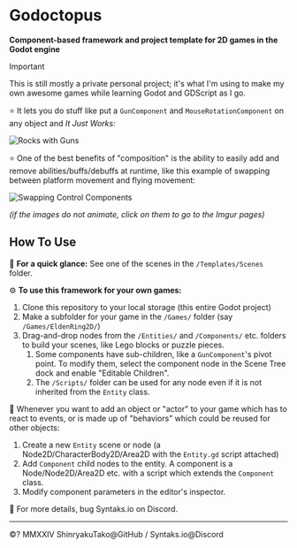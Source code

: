 # Godoctopus

**Component-based framework and project template for 2D games in the Godot engine**

> [!IMPORTANT]
> This is still mostly a private personal project; it's what I'm using to make my own awesome games while learning Godot and GDScript as I go.

⭐️ It lets you do stuff like put a `GunComponent` and `MouseRotationComponent` on any object and _It Just Works:_ 

![Rocks with Guns](https://i.imgur.com/wH84m23.gif)

⭐️ One of the best benefits of "composition" is the ability to easily add and remove abilities/buffs/debuffs at runtime, like this example of swapping between platform movement and flying movement:

![Swapping Control Components](https://i.imgur.com/IxxOXX6.gif)

_(if the images do not animate, click on them to go to the Imgur pages)_

## How To Use

🚀 **For a quick glance:** See one of the scenes in the `/Templates/Scenes` folder.

⚙️ **To use this framework for your own games:**
1. Clone this repository to your local storage (this entire Godot project)
2. Make a subfolder for your game in the `/Games/` folder (say `/Games/EldenRing2D/`)
3. Drag-and-drop nodes from the `/Entities/` and `/Components/` etc. folders to build your scenes, like Lego blocks or puzzle pieces.
	1. Some components have sub-children, like a `GunComponent`'s pivot point. To modify them, select the component node in the Scene Tree dock and enable "Editable Children".
	2. The `/Scripts/` folder can be used for any node even if it is not inherited from the `Entity` class.

🧩 Whenever you want to add an object or "actor" to your game which has to react to events, or is made up of "behaviors" which could be reused for other objects:
1. Create a new `Entity` scene or node (a Node2D/CharacterBody2D/Area2D with the `Entity.gd` script attached)
2. Add `Component` child nodes to the entity. A component is a Node/Node2D/Area2D etc. with a script which extends the `Component` class.
3. Modify component parameters in the editor's inspector.

💬 For more details, bug Syntaks.io on Discord.

----

©? MMXXIV ShinryakuTako@GitHub / Syntaks.io@Discord
